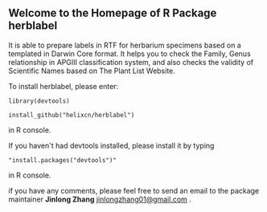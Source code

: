 ## Welcome to the Homepage of R Package herblabel

It is able to prepare labels in RTF for herbarium specimens based on a templated in Darwin Core format. It helps you to check the Family, Genus relationship in APGIII classification system, and also checks the validity of Scientific Names based on The Plant List Website. 

To install herblabel, please enter:

`library(devtools)`

`install_github("helixcn/herblabel")`

in R console. 

If you haven't had devtools installed, please install it by typing 

`"install.packages("devtools")"` 

in R console.

if you have any comments, please feel free to send an email to the package maintainer **Jinlong Zhang** <jinlongzhang01@gmail.com> .

